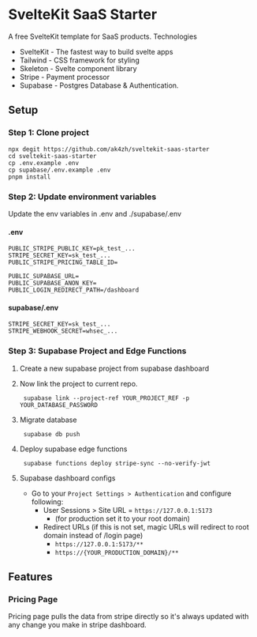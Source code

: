# SvelteKit SaaS Starter

A free SvelteKit template for SaaS products.
Technologies

- SvelteKit - The fastest way to build svelte apps
- Tailwind - CSS framework for styling
- Skeleton - Svelte component library
- Stripe - Payment processor
- Supabase - Postgres Database & Authentication.

## Setup

### Step 1: Clone project

    npx degit https://github.com/ak4zh/sveltekit-saas-starter
    cd sveltekit-saas-starter
    cp .env.example .env
    cp supabase/.env.example .env
    pnpm install

### Step 2: Update environment variables

Update the env variables in .env and ./supabase/.env

#### .env

    PUBLIC_STRIPE_PUBLIC_KEY=pk_test_...
    STRIPE_SECRET_KEY=sk_test_...
    PUBLIC_STRIPE_PRICING_TABLE_ID=

    PUBLIC_SUPABASE_URL=
    PUBLIC_SUPABASE_ANON_KEY=
    PUBLIC_LOGIN_REDIRECT_PATH=/dashboard

#### supabase/.env

    STRIPE_SECRET_KEY=sk_test_...
    STRIPE_WEBHOOK_SECRET=whsec_...


### Step 3: Supabase Project and Edge Functions

1) Create a new supabase project from supabase dashboard 
2) Now link the project to current repo.

        supabase link --project-ref YOUR_PROJECT_REF -p YOUR_DATABASE_PASSWORD

3) Migrate database

        supabase db push

4) Deploy supabase edge functions

        supabase functions deploy stripe-sync --no-verify-jwt

5) Supabase dashboard configs
    - Go to your `Project Settings > Authentication` and configure following:
        - User Sessions > Site URL = `https://127.0.0.1:5173` 
            - (for production set it to your root domain)
        - Redirect URLs (if this is not set, magic URLs will redirect to root domain instead of /login page)
            - `https://127.0.0.1:5173/**`
            - `https://{YOUR_PRODUCTION_DOMAIN}/**`


## Features

### Pricing Page

Pricing page pulls the data from stripe directly so it's always updated with any change you make in stripe dashboard.
